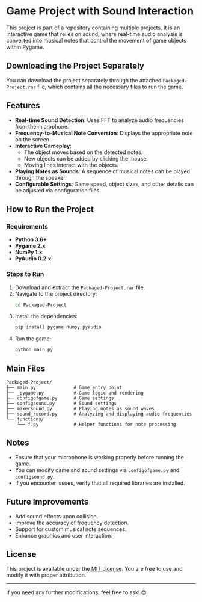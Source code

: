 # Game Project with Sound Interaction

This project is part of a repository containing multiple projects. It is an interactive game that relies on sound, where real-time audio analysis is converted into musical notes that control the movement of game objects within Pygame.

## Downloading the Project Separately
You can download the project separately through the attached `Packaged-Project.rar` file, which contains all the necessary files to run the game.

## Features
- **Real-time Sound Detection**: Uses FFT to analyze audio frequencies from the microphone.
- **Frequency-to-Musical Note Conversion**: Displays the appropriate note on the screen.
- **Interactive Gameplay**:
  - The object moves based on the detected notes.
  - New objects can be added by clicking the mouse.
  - Moving lines interact with the objects.
- **Playing Notes as Sounds**: A sequence of musical notes can be played through the speaker.
- **Configurable Settings**: Game speed, object sizes, and other details can be adjusted via configuration files.

## How to Run the Project

### Requirements
- **Python 3.6+**
- **Pygame 2.x**
- **NumPy 1.x**
- **PyAudio 0.2.x**

### Steps to Run
1. Download and extract the `Packaged-Project.rar` file.
2. Navigate to the project directory:
   ```bash
   cd Packaged-Project
   ```
3. Install the dependencies:
   ```bash
   pip install pygame numpy pyaudio
   ```
4. Run the game:
   ```bash
   python main.py
   ```

## Main Files
```
Packaged-Project/
├── main.py              # Game entry point
├── _pygame.py           # Game logic and rendering
├── configofgame.py      # Game settings
├── configsound.py       # Sound settings
├── mixersound.py        # Playing notes as sound waves
├── sound_record.py      # Analyzing and displaying audio frequencies
└── functions/           
    └── f.py             # Helper functions for note processing
```

## Notes
- Ensure that your microphone is working properly before running the game.
- You can modify game and sound settings via `configofgame.py` and `configsound.py`.
- If you encounter issues, verify that all required libraries are installed.

## Future Improvements
- Add sound effects upon collision.
- Improve the accuracy of frequency detection.
- Support for custom musical note sequences.
- Enhance graphics and user interaction.

## License
This project is available under the [MIT License](LICENSE). You are free to use and modify it with proper attribution.

---

If you need any further modifications, feel free to ask! 😊

